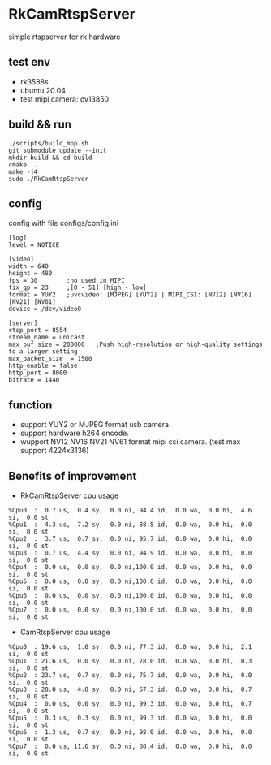 # RkCamRtspServer
simple rtspserver for rk hardware

## test env
- rk3588s
- ubuntu 20.04
- test mipi camera: ov13850

## build && run
```
./scripts/build_mpp.sh
git submodule update --init
mkdir build && cd build
cmake ..
make -j4
sudo ./RkCamRtspServer
```

## config
config with file configs/config.ini
```
[log]
level = NOTICE

[video]
width = 640
height = 480
fps = 30        ;no used in MIPI
fix_qp = 23     ;[0 - 51] [high - low]
format = YUY2   ;uvcvideo: [MJPEG] [YUY2] | MIPI_CSI: [NV12] [NV16] [NV21] [NV61]
device = /dev/video0

[server]
rtsp_port = 8554
stream_name = unicast
max_buf_size = 200000   ;Push high-resolution or high-quality settings to a larger setting
max_packet_size  = 1500
http_enable = false
http_port = 8000
bitrate = 1440
```

## function
- support YUY2 or MJPEG format usb camera.
- support hardware h264 encode.
- wupport NV12 NV16 NV21 NV61 format mipi csi camera. (test max support 4224x3136)

## Benefits of improvement
- RkCamRtspServer cpu usage
```
%Cpu0  :  0.7 us,  0.4 sy,  0.0 ni, 94.4 id,  0.0 wa,  0.0 hi,  4.6 si,  0.0 st
%Cpu1  :  4.3 us,  7.2 sy,  0.0 ni, 88.5 id,  0.0 wa,  0.0 hi,  0.0 si,  0.0 st
%Cpu2  :  3.7 us,  0.7 sy,  0.0 ni, 95.7 id,  0.0 wa,  0.0 hi,  0.0 si,  0.0 st
%Cpu3  :  0.7 us,  4.4 sy,  0.0 ni, 94.9 id,  0.0 wa,  0.0 hi,  0.0 si,  0.0 st
%Cpu4  :  0.0 us,  0.0 sy,  0.0 ni,100.0 id,  0.0 wa,  0.0 hi,  0.0 si,  0.0 st
%Cpu5  :  0.0 us,  0.0 sy,  0.0 ni,100.0 id,  0.0 wa,  0.0 hi,  0.0 si,  0.0 st
%Cpu6  :  0.0 us,  0.0 sy,  0.0 ni,100.0 id,  0.0 wa,  0.0 hi,  0.0 si,  0.0 st
%Cpu7  :  0.0 us,  0.0 sy,  0.0 ni,100.0 id,  0.0 wa,  0.0 hi,  0.0 si,  0.0 st
```


- CamRtspServer cpu usage
```
%Cpu0  : 19.6 us,  1.0 sy,  0.0 ni, 77.3 id,  0.0 wa,  0.0 hi,  2.1 si,  0.0 st
%Cpu1  : 21.6 us,  0.0 sy,  0.0 ni, 78.0 id,  0.0 wa,  0.0 hi,  0.3 si,  0.0 st
%Cpu2  : 23.7 us,  0.7 sy,  0.0 ni, 75.7 id,  0.0 wa,  0.0 hi,  0.0 si,  0.0 st
%Cpu3  : 28.0 us,  4.0 sy,  0.0 ni, 67.3 id,  0.0 wa,  0.0 hi,  0.7 si,  0.0 st
%Cpu4  :  0.0 us,  0.0 sy,  0.0 ni, 99.3 id,  0.0 wa,  0.0 hi,  0.7 si,  0.0 st
%Cpu5  :  0.3 us,  0.3 sy,  0.0 ni, 99.3 id,  0.0 wa,  0.0 hi,  0.0 si,  0.0 st
%Cpu6  :  1.3 us,  0.7 sy,  0.0 ni, 98.0 id,  0.0 wa,  0.0 hi,  0.0 si,  0.0 st
%Cpu7  :  0.0 us, 11.6 sy,  0.0 ni, 88.4 id,  0.0 wa,  0.0 hi,  0.0 si,  0.0 st
```
